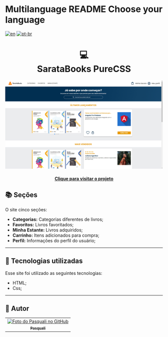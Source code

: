 # Multilanguage README Choose your language

[![en](https://img.shields.io/badge/lang-en-red.svg)](https://github.com/PasqualiRafael/SarataBooks/blob/main/README.en.md) [![pt-br](https://img.shields.io/badge/lang-pt--br-green.svg)](https://github.com/PasqualiRafael/SarataBooks)

<h1 align="center">
  💻<br>SarataBooks PureCSS
</h1>

![Resultado inicial do projeto](assets/img/preview_book.png)

<h4 align="center"><a href="https://sarata-books.vercel.app/">Clique para visitar o projeto</a></h4>

## 📚 Seções

O site cinco seções:

-   **Categorias:** Categorias diferentes de livros;
-   **Favoritos:** Livros favoritados;
-   **Minha Estante:** Livros adquiridos;
-   **Carrinho:** Itens adicionados para compra;
-   **Perfil:** Informações do perfil do usuário;

---

## 💼 Tecnologias utilizadas

Esse site foi utilizado as seguintes tecnologias:

-   HTML;
-   Css;

---

<h2>🦄 Autor</h2>

<table>
  <tr>
    <td align="center">
      <a href="https://github.com/PasqualiRafael">
        <img src="https://avatars.githubusercontent.com/u/71941629?v=4" width="100px;" alt="Foto do Pasquali no GitHub"/><br>
        <sub>
          <b>Pasquali</b>
        </sub>
      </a>
    </td>
  </tr>
</table>
